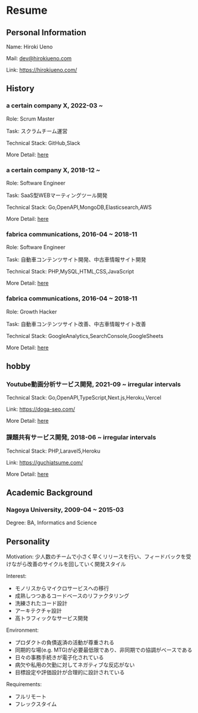 # Resume

## Personal Information

Name: Hiroki Ueno

Mail: dev@hirokiueno.com

Link: https://hirokiueno.com/

## History

### a certain company X, 2022-03 ~

Role: Scrum Master

Task: スクラムチーム運営

Technical Stack: GitHub,Slack

More Detail: [here](./experience/README.md)

### a certain company X, 2018-12 ~

Role: Software Engineer

Task: SaaS型WEBマーティングツール開発

Technical Stack: Go,OpenAPI,MongoDB,Elasticsearch,AWS

More Detail: [here](./experience/README.md)

### fabrica communications, 2016-04 ~ 2018-11

Role: Software Engineer

Task: 自動車コンテンツサイト開発、中古車情報サイト開発

Technical Stack: PHP,MySQL,HTML,CSS,JavaScript

More Detail: [here](./experience/README.md)

### fabrica communications, 2016-04 ~ 2018-11

Role: Growth Hacker

Task: 自動車コンテンツサイト改善、中古車情報サイト改善

Technical Stack: GoogleAnalytics,SearchConsole,GoogleSheets

More Detail: [here](./experience/README.md)

## hobby

### Youtube動画分析サービス開発, 2021-09 ~ irregular intervals

Technical Stack: Go,OpenAPI,TypeScript,Next.js,Heroku,Vercel

Link: https://doga-seo.com/

More Detail: [here](./hobby/README.md)

### 課題共有サービス開発, 2018-06 ~ irregular intervals

Technical Stack: PHP,Laravel5,Heroku

Link: https://guchiatsume.com/

More Detail: [here](./hobby/README.md)

## Academic Background

### Nagoya University, 2009-04 ~ 2015-03

Degree: BA, Informatics and Science

## Personality

Motivation: 少人数のチームで小さく早くリリースを行い、フィードバックを受けながら改善のサイクルを回していく開発スタイル

Interest:
- モノリスからマイクロサービスへの移行
- 成熟しつつあるコードベースのリファクタリング
- 洗練されたコード設計
- アーキテクチャ設計
- 高トラフィックなサービス開発

Environment:
- プロダクトの負債返済の活動が尊重される
- 同期的な場(e.g. MTG)が必要最低限であり、非同期での協調がベースである
- 日々の事務手続きが電子化されている
- 病欠や私用の欠勤に対してネガティブな反応がない
- 目標設定や評価設計が合理的に設計されている

Requirements:
- フルリモート
- フレックスタイム
